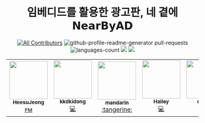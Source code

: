 <h1 align="center">
  임베디드를 활용한 광고판, 네 곁에 𝗡𝗲𝗮𝗿𝗕𝘆𝗔𝗗
  <br />
</h1>

<div align="center">
  
  [![All Contributors](https://img.shields.io/badge/contributor-5-ddd)](#contributors-)
  <img src="https://img.shields.io/github/issues-pr-closed/YOUNGBLOOD-s/NEARBYAD?color=9cf" alt="github-profile-readme-generator pull-requests"/>
  <img src="https://img.shields.io/github/languages/count/YOUNGBLOOD-s/NEARBYAD?color=black" alt="languages-count"/>
  <img src="https://img.shields.io/github/languages/code-size/YOUNGBLOOD-s/NEARBYAD?color=ddd" />
  <img src="https://img.shields.io/github/last-commit/YOUNGBLOOD-s/NEARBYAD?color=9cf" />


</div>

<div align="center">
<table>
  <tr>
    <td align="center">
      <a href="https://github.com/HeesuJeong"><img src="https://avatars2.githubusercontent.com/u/52849101?s=460&v=4" width="100px;" alt=""/></a><br />
      <a href="https://github.com/YOUNGBLOOD-s/NEARBYAD/commits?author=HeesuJeong" title="Code">
        <sub><b>HeesuJeong</b></sub><br />ᴘᴍ
      </a>
    </td>
    <td align="center">
      <a href="https://github.com/kkdkidong"><img src="https://avatars3.githubusercontent.com/u/59161501?s=460&v=4" width="100px;" alt=""/></a><br />
        <a href="https://github.com/YOUNGBLOOD-s/NEARBYAD/commits?author=kkdkidong" title="Code">
          <sub><b>kkdkidong</b></sub><br />💻
      </a>
    </td>
    <td align="center">
      <a href="https://github.com/mandaringit"><img src="https://avatars1.githubusercontent.com/u/33564101?s=460&u=22ed09e9524f9922bd38b57f990bdaaa58f4fe0c&v=4" width="100px;" alt=""/></a><br />
        <a href="https://github.com/YOUNGBLOOD-s/NEARBYAD/commits?author=mandaringit" title="Code">
          <sub><b>mandarin</b></sub><br />:tangerine:
      </a>
    </td>
   <td align="center">
      <a href="https://github.com/kHeNoTbB"><img src="https://avatars1.githubusercontent.com/u/30182987?s=460&u=8c9a6f4bb293ddc015d46079315b6da67dc0ed5c&v=4" width="100px;" alt=""/></a><br />
     <a href="https://github.com/YOUNGBLOOD-s/NEARBYAD/commits?author=kHeNoTbB" title="Code">
        <sub><b>Hailey</b></sub><br />💻</a>
    </td>
   <td align="center">
      <a href="https://github.com/choiys-94"><img src="https://avatars3.githubusercontent.com/u/10196688?s=460&u=3b2a3e589242b2a67fe10c4a319362727d187599&v=4" width="100px;" alt=""/></a><br />
      <a href="https://github.com/YOUNGBLOOD-s/NEARBYAD/commits?author=choiys-94" title="Code">
        <sub><b>choiys</b></sub><br />💻
     </a>
    </td>
  </tr>
</table>
</div>
